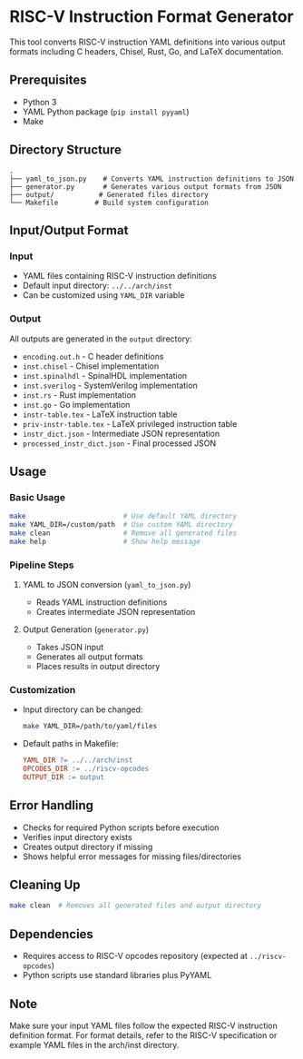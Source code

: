 # RISC-V Instruction Format Generator

This tool converts RISC-V instruction YAML definitions into various output formats including C headers, Chisel, Rust, Go, and LaTeX documentation.

## Prerequisites

- Python 3
- YAML Python package (`pip install pyyaml`)
- Make

## Directory Structure

```
.
├── yaml_to_json.py    # Converts YAML instruction definitions to JSON
├── generator.py       # Generates various output formats from JSON
├── output/           # Generated files directory
└── Makefile         # Build system configuration
```

## Input/Output Format

### Input
- YAML files containing RISC-V instruction definitions
- Default input directory: `../../arch/inst`
- Can be customized using `YAML_DIR` variable

### Output
All outputs are generated in the `output` directory:
- `encoding.out.h` - C header definitions
- `inst.chisel` - Chisel implementation
- `inst.spinalhdl` - SpinalHDL implementation
- `inst.sverilog` - SystemVerilog implementation
- `inst.rs` - Rust implementation
- `inst.go` - Go implementation
- `instr-table.tex` - LaTeX instruction table
- `priv-instr-table.tex` - LaTeX privileged instruction table
- `instr_dict.json` - Intermediate JSON representation
- `processed_instr_dict.json` - Final processed JSON

## Usage

### Basic Usage
```bash
make                        # Use default YAML directory
make YAML_DIR=/custom/path  # Use custom YAML directory
make clean                  # Remove all generated files
make help                   # Show help message
```

### Pipeline Steps
1. YAML to JSON conversion (`yaml_to_json.py`)
   - Reads YAML instruction definitions
   - Creates intermediate JSON representation

2. Output Generation (`generator.py`)
   - Takes JSON input
   - Generates all output formats
   - Places results in output directory

### Customization
- Input directory can be changed:
  ```bash
  make YAML_DIR=/path/to/yaml/files
  ```
- Default paths in Makefile:
  ```makefile
  YAML_DIR ?= ../../arch/inst
  OPCODES_DIR := ../riscv-opcodes
  OUTPUT_DIR := output
  ```

## Error Handling
- Checks for required Python scripts before execution
- Verifies input directory exists
- Creates output directory if missing
- Shows helpful error messages for missing files/directories

## Cleaning Up
```bash
make clean  # Removes all generated files and output directory
```

## Dependencies
- Requires access to RISC-V opcodes repository (expected at `../riscv-opcodes`)
- Python scripts use standard libraries plus PyYAML

## Note
Make sure your input YAML files follow the expected RISC-V instruction definition format. For format details, refer to the RISC-V specification or example YAML files in the arch/inst directory.
